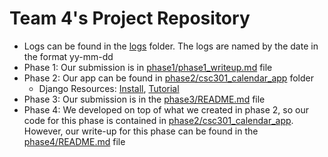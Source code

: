 # Team 4's Project Repository
* Logs can be found in the [logs](logs "Logs folder") folder. The logs are named by the date in the format yy-mm-dd
* Phase 1: Our submission is in [phase1/phase1_writeup.md](phase1/phase1_writeup.md "Team 4 Submission") file
* Phase 2: Our app can be found in [phase2/csc301_calendar_app](phase2/csc301_calendar_app/ "Team 4 Submission") folder
	* Django Resources: [Install](https://docs.djangoproject.com/en/1.7/topics/install/ "Django Installation"), [Tutorial](https://docs.djangoproject.com/en/1.7/contents/ "Django Tutorial")
* Phase 3: Our submission is in the [phase3/README.md](phase3/README.md "Team 4 Submission") file
* Phase 4: We developed on top of what we created in phase 2, so our code for this phase is contained in [phase2/csc301_calendar_app](phase2/csc301_calendar_app/ "Team 4 Submission"). However, our write-up for this phase can be found in the [phase4/README.md](phase4/README.md "Team 4 Submission") file

